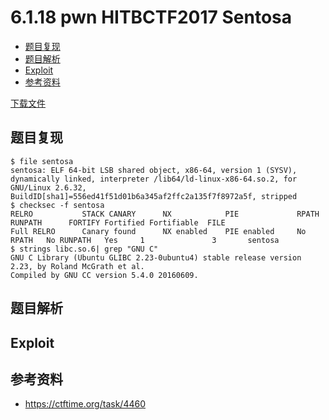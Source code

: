 # 6.1.18 pwn HITBCTF2017 Sentosa

- [题目复现](#题目复现)
- [题目解析](#题目解析)
- [Exploit](#exploit)
- [参考资料](#参考资料)


[下载文件](../src/writeup/6.1.18_pwn_hitbctf2017_sentosa)

## 题目复现
```
$ file sentosa                   
sentosa: ELF 64-bit LSB shared object, x86-64, version 1 (SYSV), dynamically linked, interpreter /lib64/ld-linux-x86-64.so.2, for GNU/Linux 2.6.32, BuildID[sha1]=556ed41f51d01b6a345af2ffc2a135f7f8972a5f, stripped
$ checksec -f sentosa 
RELRO           STACK CANARY      NX            PIE             RPATH      RUNPATH      FORTIFY Fortified Fortifiable  FILE
Full RELRO      Canary found      NX enabled    PIE enabled     No RPATH   No RUNPATH   Yes     1               3       sentosa
$ strings libc.so.6| grep "GNU C"
GNU C Library (Ubuntu GLIBC 2.23-0ubuntu4) stable release version 2.23, by Roland McGrath et al.
Compiled by GNU CC version 5.4.0 20160609.
```


## 题目解析

## Exploit

## 参考资料
- https://ctftime.org/task/4460
